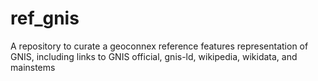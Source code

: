 # ref_gnis
A repository to curate a geoconnex reference features representation of GNIS, including links to GNIS official, gnis-ld, wikipedia, wikidata, and mainstems
